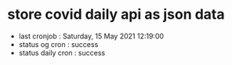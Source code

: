 # store covid daily api as json data

- last cronjob : Saturday, 15 May 2021 12:19:00
- status og cron : success
- status daily cron : success
      
      